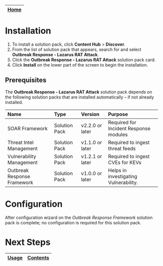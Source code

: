 [Home](../README.md) |
|--------------------------------------------|

# Installation

1. To install a solution pack, click **Content Hub** > **Discover**.
2. From the list of solution pack that appears, search for and select **Outbreak Response - Lazarus RAT Attack**.
3. Click the **Outbreak Response - Lazarus RAT Attack** solution pack card.
4. Click **Install** on the lower part of the screen to begin the installation.

## Prerequisites
The **Outbreak Response - Lazarus RAT Attack** solution pack depends on the following solution packs that are installed automatically &ndash; if not already installed.

| Name                        | Type          | Version         | Purpose                                |
|:----------------------------|:--------------|:----------------|:---------------------------------------|
| SOAR Framework              | Solution Pack | v2.2.0 or later | Required for Incident Response modules |
| Threat Intel Management     | Solution Pack | v1.1.0 or later | Required to ingest threat feeds        |
| Vulnerability Management    | Solution Pack | v1.2.1 or later | Required to ingest CVEs for KEVs       |
| Outbreak Response Framework | Solution Pack | v1.0.0 or later | Helps in investigating Vulnerability.  |

# Configuration

After configuration wizard on the *Outbreak Response Framework* solution pack is complete; no configuration is required for this solution pack.

# Next Steps
| [Usage](./usage.md) | [Contents](./contents.md) |
|---------------------|---------------------------|